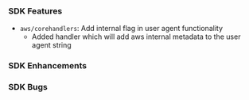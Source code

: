 ### SDK Features
* `aws/corehandlers`: Add internal flag in user agent functionality
  * Added handler which will add aws internal metadata to the user agent string

### SDK Enhancements

### SDK Bugs
